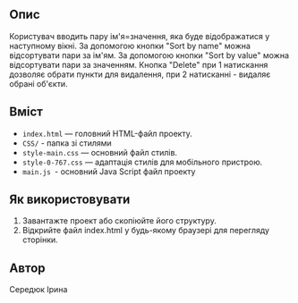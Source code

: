 ## Опис
Користувач вводить пару ім'я=значення, яка буде відображатися у наступному вікні. 
За допомогою кнопки "Sort by name" можна відсортувати пари за ім'ям. 
За допомогою кнопки "Sort by value" можна відсортувати пари за значенням.
Кнопка "Delete" при 1 натискання дозволяє обрати пункти для видалення, при 2 натисканні - видаляє обрані об'єкти.

## Вміст
- `index.html` — головний HTML-файл проекту.
- `CSS/` - папка зі стилями
- `style-main.css` — основний файл стилів.
- `style-0-767.css` — адаптація стилів для мобільного пристрою.
- `main.js `- основний Java Script файл проекту

## Як використовувати
1. Завантажте проект або скопіюйте його структуру.
2. Відкрийте файл index.html у будь-якому браузері для перегляду сторінки.

## Автор
Середюк Ірина

